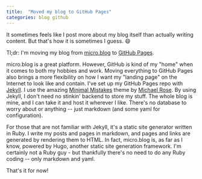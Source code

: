 ```yaml
---
title:  "Moved my blog to GitHub Pages"
categories: blog github
---
```


It sometimes feels like I post more about my blog itself than actually writing content. But that's how it is sometimes I guess. :smile:

Tl;dr: I'm moving my blog from [micro.blog](https://micro.blog/) to [GitHub Pages](https://pages.github.com/). 

micro.blog is a great platform. However, GitHub is kind of my "home" when it comes to both my hobbies and work. Moving everything to GitHub Pages also brings a more flexibility on how I want my "landing page" on the Internet to look like and contain. I've set up my GitHub Pages repo with [Jekyll](https://jekyllrb.com/). I use the amazing [Minimal Mistakes](https://mademistakes.com/work/minimal-mistakes-jekyll-theme/) theme by [Michael Rose](https://github.com/mmistakes). By using Jekyll, I don't need no stinkin' backend to store my stuff. The whole blog is mine, and I can take it and host it wherever I like. There's no database to worry about or anything -- just markdown (and some yaml for configuration).

For those that are not familiar with Jekyll, it's a static site generator written in Ruby. I write my posts and pages in markdown, and pages and links are generated by rendering them to HTML. In fact, micro.blog is, as far as I know, powered by Hugo, another static site generation framework. I'm certainly not a Ruby guy - but thankfully there's no need to do any Ruby coding -- only markdown and yaml.

That's it for now!